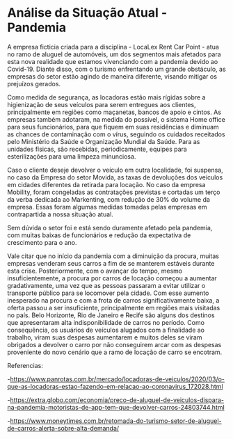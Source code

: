 # Análise da Situação Atual - Pandemia
A empresa ficticia criada para a disciplina - LocaLex Rent Car Point - atua no ramo de aluguel de automóveis, um dos segmentos mais afetados para esta nova realidade que estamos vivenciando com a pandemia devido ao Covid-19.
Diante disso, com o turismo enfrentando um grande obstáculo, as empresas do setor estão agindo de maneira diferente, visando mitigar os prejuízos gerados.


Como medida de segurança, as locadoras estão mais rígidas sobre a higienização de seus veículos para serem entregues aos clientes, principalmente em regiões como maçanetas, bancos de apoio e cintos.
As empresas também adotaram, na medida do possível, o sistema Home office para seus funcionários, para que fiquem em suas residências e diminuam as chances de contaminação com o vírus, seguindo os cuidados receitados pelo Ministério da Saúde e Organização Mundial da Saúde.
Para as unidades físicas, são recebidas, periodicamente, equipes para esterilizações para uma limpeza minunciosa.


Caso o cliente deseje devolver o veículo em outra localidade, foi suspensa, no caso da Empresa do setor Movida, as taxas de devoluções dos veículos em cidades diferentes da retirada para locação.
No caso da empresa Mobility, foram congeladas as contratações previstas e cortadas um terço da verba dedicada ao Markenting, com redução de 30% do volume da empresa.
Essas foram algumas medidas tomadas pelas empresas em contrapartida a nossa situação atual.


Sem dúvida o setor foi e está sendo duramente afetado pela pandemia, com muitas baixas de funcionários e redução da expectativa de crescimento para o ano.


Vale citar que no início da pandemia com a diminuição da procura, muitas empresas venderam seus carros a fim de se manterem estáveis durante esta crise. Posteriormente, com o avançar do tempo, mesmo insuficientemente, a procura por carros de locação começou a aumentar gradativamente, uma vez que as pessoas passaram a evitar utilizar o transporte público para se locomover pela cidade. Com esse aumento inesperado na procura e com a frota de carros significativamente baixa, a oferta passou a ser insuficiente, principalmente em regiões mais visitadas no país. 
Belo Horizonte, Rio de Janeiro e Recife são alguns dos destinos que apresentaram alta indisponibilidade de carros no período.
Como consequência, os usuários de veículos alugados com a finalidade ao trabalho, viram suas despesas aumentarem e muitos deles se viram obrigados a devolver o carro por não conseguirem arcar com as despesas proveniente do novo cenário que a ramo de locação de carro se encotram. 


Referencias:

-https://www.panrotas.com.br/mercado/locadoras-de-veiculos/2020/03/o-que-as-locadoras-estao-fazendo-em-relacao-ao-coronavirus_172028.html


-https://extra.globo.com/economia/preco-de-aluguel-de-veiculos-dispara-na-pandemia-motoristas-de-app-tem-que-devolver-carros-24803744.html


-https://www.moneytimes.com.br/retomada-do-turismo-setor-de-aluguel-de-carros-alerta-sobre-alta-demanda/
